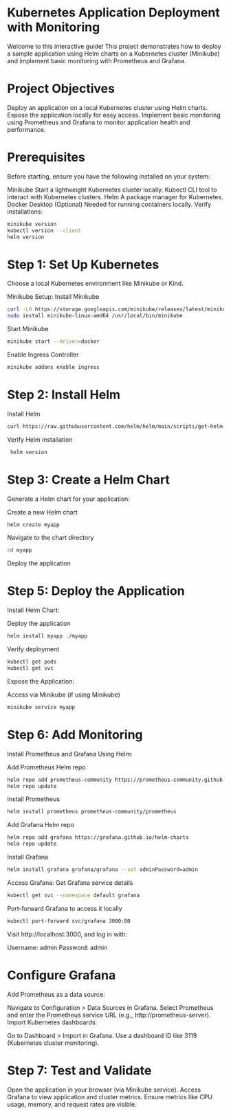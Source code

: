 # Kubernetes Application Deployment with Monitoring
Welcome to this interactive guide! This project demonstrates how to deploy a sample application using Helm charts on a Kubernetes cluster (Minikube) and implement basic monitoring with Prometheus and Grafana.

# Project Objectives
Deploy an application on a local Kubernetes cluster using Helm charts.
Expose the application locally for easy access.
Implement basic monitoring using Prometheus and Grafana to monitor application health and performance.
# Prerequisites
Before starting, ensure you have the following installed on your system:

Minikube
Start a lightweight Kubernetes cluster locally.
Kubectl
CLI tool to interact with Kubernetes clusters.
Helm
A package manager for Kubernetes.
Docker Desktop (Optional)
Needed for running containers locally.
Verify installations:

```bash
minikube version
kubectl version --client
helm version
```
# Step 1: Set Up Kubernetes
Choose a local Kubernetes environment like Minikube or Kind.

Minikube Setup:
Install Minikube
```bash
curl -LO https://storage.googleapis.com/minikube/releases/latest/minikube-linux-amd64
sudo install minikube-linux-amd64 /usr/local/bin/minikube
```

Start Minikube

```bash
minikube start --driver=docker
```

Enable Ingress Controller
```bash
minikube addons enable ingress
```

# Step 2: Install Helm

Install Helm
```bash
curl https://raw.githubusercontent.com/helm/helm/main/scripts/get-helm-3 
```

Verify Helm installation
```bash
 helm version
```
# Step 3: Create a Helm Chart
Generate a Helm chart for your application:

Create a new Helm chart
```bash
helm create myapp
```
Navigate to the chart directory
```bash
cd myapp
```

Deploy the application
# Step 5: Deploy the Application
Install Helm Chart:

Deploy the application
```bash
helm install myapp ./myapp
```
Verify deployment
```bash
kubectl get pods
kubectl get svc
```
Expose the Application:

Access via Minikube (if using Minikube)
```bash
minikube service myapp
```
# Step 6: Add Monitoring
Install Prometheus and Grafana Using Helm:

Add Prometheus Helm repo
```bash
helm repo add prometheus-community https://prometheus-community.github.io/helm-charts
helm repo update
```

Install Prometheus
```bash
helm install prometheus prometheus-community/prometheus
```

Add Grafana Helm repo
```bash
helm repo add grafana https://grafana.github.io/helm-charts
helm repo update
```

Install Grafana
```bash
helm install grafana grafana/grafana --set adminPassword=admin
```
Access Grafana:
Get Grafana service details
```bash
kubectl get svc --namespace default grafana
```

Port-forward Grafana to access it locally
```bash
kubectl port-forward svc/grafana 3000:80
```
Visit http://localhost:3000, and log in with:

Username: admin
Password: admin
# Configure Grafana
Add Prometheus as a data source:

Navigate to Configuration > Data Sources in Grafana.
Select Prometheus and enter the Prometheus service URL (e.g., http://prometheus-server).
Import Kubernetes dashboards:

Go to Dashboard > Import in Grafana.
Use a dashboard ID like 3119 (Kubernetes cluster monitoring).

# Step 7: Test and Validate
Open the application in your browser (via Minikube service).
Access Grafana to view application and cluster metrics.
Ensure metrics like CPU usage, memory, and request rates are visible.

